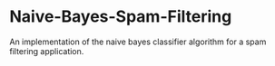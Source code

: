 # Naive-Bayes-Spam-Filtering
An implementation of the naive bayes classifier algorithm for a spam filtering application.
